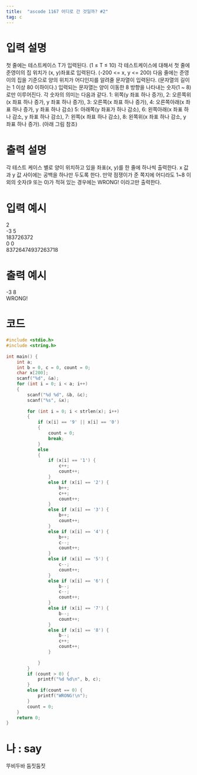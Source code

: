 ```yaml
---
title:  "ascode 1167 어디로 간 것일까? #2"
tag: c
---
```

# 입력 설명
첫 줄에는 테스트케이스 T가 입력된다. (1 ≤ T ≤ 10) 각 테스트케이스에 대해서 첫 줄에 준영이의 집 위치가 (x, y)좌표로 입력된다. (-200 <= x, y <= 200) 다음 줄에는 준영이의 집을 기준으로 양의 위치가 어디인지를 알려줄 문자열이 입력된다. (문자열의 길이는 1 이상 80 이하이다.) 입력되는 문자열는 양이 이동한 8 방향을 나타내는 숫자(1 ~ 8)로만 이루어진다. 각 숫자의 의미는 다음과 같다. 1: 위쪽(y 좌표 하나 증가), 2: 오른쪽위(x 좌표 하나 증가, y 좌표 하나 증가), 3: 오른쪽(x 좌표 하나 증가), 4: 오른쪽아래(x 좌표 하나 증가, y 좌표 하나 감소) 5: 아래쪽(y 좌표가 하나 감소), 6: 왼쪽아래(x 좌표 하나 감소, y 좌표 하나 감소), 7: 왼쪽(x 좌표 하나 감소), 8: 왼쪽위(x 좌표 하나 감소, y 좌표 하나 증가). (아래 그림 참조)



# 출력 설명
각 테스트 케이스 별로 양이 위치하고 있을 좌표(x, y)를 한 줄에 하나씩 출력한다. x 값과 y 값 사이에는 공백을 하나만 두도록 한다. 만약 점쟁이가 준 쪽지에 어디라도 1~8 이외의 숫자(9 또는 0)가 적혀 있는 경우에는 WRONG! 이라고만 출력한다.
# 입력 예시 
2<br>
-3 5<br>
183726372<br>
0 0<br>
83726474937263718
# 출력 예시 
-3 8<br>
WRONG!
# 코드

```c
#include <stdio.h>
#include <string.h>
 
int main() {
    int a;
    int b = 0, c = 0, count = 0;
    char x[200];
    scanf("%d", &a);
    for (int i = 0; i < a; i++)
    {
        scanf("%d %d", &b, &c);
        scanf("%s", &x);
 
        for (int i = 0; i < strlen(x); i++)
        {
            if (x[i] == '9' || x[i] == '0')
            {
                count = 0;
                break;
            }
            else
            {
                if (x[i] == '1') {
                    c++;
                    count++;
                }
                else if (x[i] == '2') {
                    b++;
                    c++;
                    count++;
                }
                else if (x[i] == '3') {
                    b++;
                    count++;
                }
                else if (x[i] == '4') {
                    b++;
                    c--;
                    count++;
                }
                else if (x[i] == '5') {
                    c--;
                    count++;
                }
                else if (x[i] == '6') {
                    b--;
                    c--;
                    count++;
                }
                else if (x[i] == '7') {
                    b--;
                    count++;
                }
                else if (x[i] == '8') {
                    b--;
                    c++;
                    count++;
                }
 
            }
        }
        if (count > 0) {
            printf("%d %d\n", b, c);
        }
        else if(count == 0) {
            printf("WRONG!\n");
        }
        count = 0;
    }
	return 0;
}
```

# 나 : say
뚜비두바 둠짓둠짓